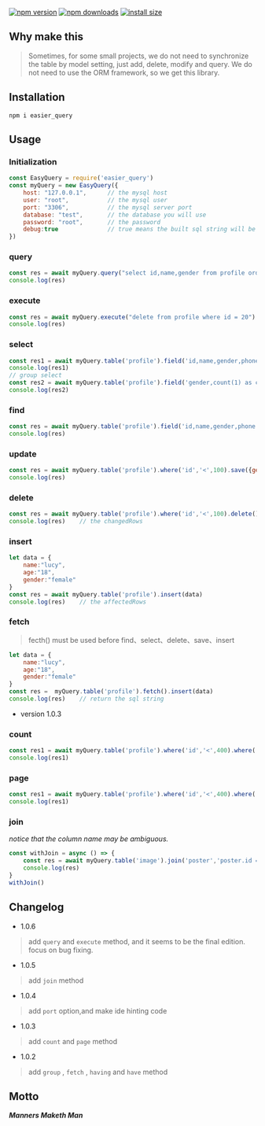 [![npm version](https://img.shields.io/npm/v/easier_query.svg?style=flat-square)](https://www.npmjs.org/package/easier_query)
[![npm downloads](https://img.shields.io/npm/dm/easier_query.svg?style=flat-square)](http://npm-stat.com/charts.html?package=easier_query)
[![install size](https://packagephobia.now.sh/badge?p=easier_query)](https://packagephobia.now.sh/result?p=easier_query)

## Why make this
> Sometimes, for some small projects, we do not need to synchronize the table by model setting, just add, delete, modify and query. We do not need to use the ORM framework, so we get this library.



## Installation
``` shell
npm i easier_query
```

## Usage
### Initialization
``` javascript
const EasyQuery = require('easier_query')
const myQuery = new EasyQuery({
    host: "127.0.0.1",      // the mysql host
    user: "root",           // the mysql user
    port: "3306",           // the mysql server port
    database: "test",       // the database you will use
    password: "root",       // the password
    debug:true              // true means the built sql string will be printed in the console
})
```
### query
``` javascript
const res = await myQuery.query("select id,name,gender from profile order by id asc limit 10")
console.log(res)
```

### execute
``` javascript
const res = await myQuery.execute("delete from profile where id = 20")
console.log(res)
```

### select
``` javascript
const res1 = await myQuery.table('profile').field('id,name,gender,phone').where('id','<',100).order('id desc').limit(3).select()
console.log(res1)
// group select
const res2 = await myQuery.table('profile').field('gender,count(1) as cnt').group('gender').having('cnt','>',3).select()
console.log(res2)
```

### find
``` javascript
const res = await myQuery.table('profile').field('id,name,gender,phone').where('id','<',100).find()
console.log(res)
```

### update
``` javascript
const res = await myQuery.table('profile').where('id','<',100).save({gender:"female"})
console.log(res)
```

### delete
``` javascript
const res = await myQuery.table('profile').where('id','<',100).delete()
console.log(res)    // the changedRows
```

### insert
``` javascript
let data = {
    name:"lucy",
    age:"18",
    gender:"female"
}
const res = await myQuery.table('profile').insert(data)
console.log(res)    // the affectedRows
```

### fetch
> fecth() must be used before find、select、delete、save、insert
``` javascript
let data = {
    name:"lucy",
    age:"18",
    gender:"female"
}
const res =  myQuery.table('profile').fetch().insert(data)
console.log(res)    // return the sql string
```

* version 1.0.3
### count
``` javascript
const res1 = await myQuery.table('profile').where('id','<',400).where('gender','=','女').count();
console.log(res1)
```

### page
``` javascript
const res1 = await myQuery.table('profile').where('id','<',400).where('gender','=','女').page(20,3);
console.log(res1)
```

### join
*notice that the column name may be ambiguous.*
```javascript
const withJoin = async () => {
    const res = await myQuery.table('image').join('poster','poster.id = image.pid','LEFT').where('image.id','<',35).select();
    console.log(res)
}
withJoin()
```


## Changelog
* 1.0.6
> add `query` and `execute` method, and it seems to be the final edition. focus on bug fixing.
* 1.0.5
> add `join` method
* 1.0.4
> add `port` option,and make ide hinting code
* 1.0.3
> add  `count` and `page` method
* 1.0.2
> add `group` , `fetch` , `having` and `have` method

## Motto
***Manners Maketh Man***